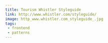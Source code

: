 ```yaml
---
title: Tourism Whistler Styleguide
link: http://www.whistler.com/styleguide/
image: http_www.whistler.com_styleguide_.jpg
tags:
 - frontend
 - patterns
---
```


